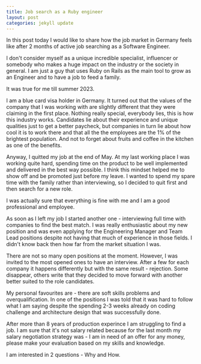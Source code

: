 ```yaml
---
title: Job search as a Ruby engineer
layout: post
categories: jekyll update
---
```


In this post today I would like to share how the job market in Germany feels like after 2 months of active job searching as a Software Engineer.

I don't consider myself as a unique incredible specialist, influencer or somebody who makes a huge impact on the industry or the society in general. I am just a guy that uses Ruby on Rails as the main tool to grow as an Engineer and to have a job to feed a family.

It was true for me till summer 2023.

I am a blue card visa holder in Germany. It turned out that the values of the company that I was working with are slightly different that they were claiming in the first place. Nothing really special, everybody lies, this is how this industry works. Candidates lie about their experience and unique qualities just to get a better paycheck, but companies in turn lie about how cool it is to work there and that all the the employees are the 1% of the brightest population. And not to forget about fruits and coffee in the kitchen as one of the benefits.

Anyway, I quitted my job at the end of May.
At my last working place I was working quite hard, spending time on the product to be well implemented and delivered in the best way possible. I think this mindset helped me to show off and be promoted just before my leave. I wanted to spend my spare time with the family rather than interviewing, so I decided to quit first and then search for a new role.

I was actually sure that everything is fine with me and I am a good professional and employee.

As soon as I left my job I started another one - interviewing full time with companies to find the best match. I was really enthusiastic about my new position and was even applying for the Engineering Manager and Team Lead positions despite not having that much of experience in those fields. I didn't know back then how far from the market situation I was.

There are not so many open positions at the moment.
However, I was invited to the most opened ones to have an interview. After a few for each company it happens differently but with the same result - rejection. Some disappear, others write that they decided to move forward with another better suited to the role candidates.

My personal favourites are - there are soft skills problems and overqualification. In one of the positions I was told that it was hard to follow what I am saying despite the spending 2-3 weeks already on coding challenge and architecture design that was successfully done. 

After more than 8 years of production experince I am struggling to find a job. I am sure that it's not salary related because for the last month my salary negotiation strategy was - I am in need of an offer for any money, please make your evaluation based on my skills and knowledge.

I am interested in 2 questions - Why and How.

